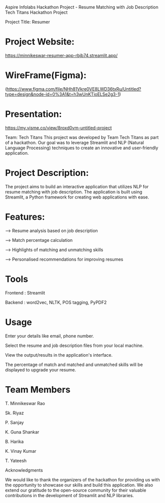 
Aspire Infolabs Hackathon Project - Resume Matching with Job Description
Tech Titans Hackathon Project

Project Title: Resumer

# Project Website: 
https://minnikeswar-resumer-app-rbjb74.streamlit.app/

# WireFrame(Figma): 
(https://www.figma.com/file/NHh81Vkre0VE8LWD36txRu/Untitled?type=design&node-id=0%3A1&t=h3wUnKTioELSe2g3-1)

# Presentation: 
https://my.visme.co/view/8roxd0vm-untitled-project

Team: Tech Titans
This project was developed by Team Tech Titans as part of a hackathon. Our goal was to leverage Streamlit and NLP (Natural Language Processing) techniques to create an innovative and user-friendly application.

# Project Description:
The project aims to build an interactive application that utilizes NLP for resume matching with job description. The application is built using Streamlit, a Python framework for creating web applications with ease.

# Features:

--> Resume analysis based on job description

--> Match percentage calculation

--> Highlights of matching and unmatching skills 

--> Personalised recommendations for improving resumes

# Tools

Frontend : Streamlit

Backend : word2vec, NLTK, POS tagging, PyPDF2

# Usage
Enter your details like email, phone number.

Select the resume and job description files from your local machine.

View the output/results in the application's interface.

The percentage of match and matched and unmatched skills will be displayed to upgrade your resume.

# Team Members
T. Minnikeswar Rao 

Sk. Riyaz

P. Sanjay

K. Guna Shankar

B. Harika

K. Vinay Kumar

T. Yateesh

Acknowledgments

We would like to thank the organizers of the hackathon for providing us with the opportunity to showcase our skills and build this application. We also extend our gratitude to the open-source community for their valuable contributions in the development of Streamlit and NLP libraries.
